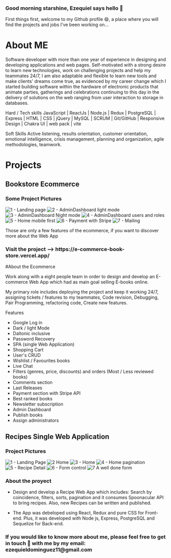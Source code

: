 ### Good morning starshine, Ezequiel says hello 👋

First things first, welcome to my Github profile 😄, a place where you will find the projects and jobs I've been working on...

# About ME

Software developer with more than one year of experience in designing and developing applications and web pages. Self-motivated with a strong desire to learn new technologies, work on challenging projects and help my teammates 24/7, I am also adaptable and flexible to learn new tools and make clients' dreams come true, as evidenced by my career change which I started building software within the hardware of electronic products that animate parties, gatherings and celebrations continuing to this day in the delivery of solutions on the web ranging from user interaction to storage in databases.

Hard / Tech skills
JavaScript | ReactJs | Node.js | Redux | PostgreSQL | Express | HTML | CSS | jQuery | MySQL | SCRUM | Git/GitHub | Responsive Design | Chakra UI | web pack | vite

Soft Skills
Active listening, results orientation, customer orientation, emotional intelligence, crisis management, planning and organization, agile methodologies, teamwork.

# Projects

<h2>Bookstore Ecommerce</h2>

<h3>Some Project Pictures</h3>

![1 - Landing page](https://user-images.githubusercontent.com/76882183/184923329-b2d61c56-ef58-46ba-b0cc-c3c67c2daa9e.jpeg)
![2 - AdminDashboard light mode](https://user-images.githubusercontent.com/76882183/184923334-dba4a20a-7e34-422a-a67f-077095e2c71e.jpeg)
![3 - AdminDashboard Night mode](https://user-images.githubusercontent.com/76882183/184923336-3d725eb6-af81-4dd9-8d38-b113e83b38d3.jpeg)
![4 - AdminDashboard users and roles](https://user-images.githubusercontent.com/76882183/184923338-001264c6-b791-4352-8ae0-b0be0330664a.jpeg)
![5 - Home mobile first](https://user-images.githubusercontent.com/76882183/184923340-4c2d848d-dfd6-44aa-b979-9d379681b305.jpeg)
![6 - Payment with Stripe](https://user-images.githubusercontent.com/76882183/184923341-09c6d2a1-215c-4466-b8b5-c951f9c4df31.jpeg)
![7 - Mailing](https://user-images.githubusercontent.com/76882183/184923343-7278196c-be37-4cc6-a5c4-eeac66feeff2.jpeg)


Those are only a few features of the ecommerce, if you want to discover more about the Web App
<h3>Visit the project --> <a>https://e-commerce-book-store.vercel.app/</a></h3>

#About the Ecommerce

Work along with a eight people team in order to design and develop an E-commerce Web App which had as main goal selling E-books online.

My primary role includes deploying the project and keep it working 24/7, assigning tickets / features to my teammates, Code revision, Debugging, Pair Programming, refactoring code, Create new features.

Features
 * Google Log in
 * Dark / light Mode
 * Daltonic inclusive
 * Password Recovery
 * SPA (single Web Application)
 * Shopping Cart
 * User's CRUD
 * Wishlist / Favourites books
 * Live Chat
 * Filters (genres, price, discounts) and orders (Most / Less reviewed books)
 * Comments section
 * Last Releases
 * Payment section with Stripe API
 * Best ranked books
 * Newsletter subscription
 * Admin Dashboard
 * Publish books
 * Assign administrators

<h2>Recipes Single Web Application</h2>
<h3>Project Pictures</h3>

![1 - Landing Page](https://user-images.githubusercontent.com/76882183/184916000-8a94d896-436e-4812-b3ac-658b870bfa58.jpeg)
![2 Home](https://user-images.githubusercontent.com/76882183/184916008-3a5c99bc-c698-46d6-a8a2-f6440d41ec11.jpeg)
![3 - Home](https://user-images.githubusercontent.com/76882183/184916012-6158432b-0315-47a6-a184-2704c531fbb0.jpeg)
![4 - Home pagination](https://user-images.githubusercontent.com/76882183/184916017-a883335e-abbc-4fcf-b106-7e02fa3b8e20.jpeg)
![5 - Recipe Detail](https://user-images.githubusercontent.com/76882183/184916020-1ded4b13-db52-4873-9fdc-4078602a97ba.jpeg)
![6 - Form control](https://user-images.githubusercontent.com/76882183/184916025-68888666-f12f-4d60-8d8f-3387415b93d7.jpeg)
![7 A well done form](https://user-images.githubusercontent.com/76882183/184916028-c955b060-d5d6-4f2a-a9d5-c2252f7d5dfa.jpeg)

<h3>About the proyect</h3>

* Design and develop a Recipe Web App which includes: Search by coincidence, filters, sorts, pagination and it consumes Spoonacular API to bring recipes. Also, new Recipes can be written and published.

* The App was debeloped using React, Redux and pure CSS for Front-end. Plus, it was developed with Node js, Express, PostgreSQL and Sequelize for Back-end.

<h3>If you would like to know more about me, please feel free to get in touch 💬 with me by my email: ezequieldominguez11@gmail.com</h3>

<!--
**Cocahuana/cocahuana** is a ✨ _special_ ✨ repository because its `README.md` (this file) appears on your GitHub profile.

Here are some ideas to get you started:

- 🔭 I’m currently working on ...
- 🌱 I’m currently learning ...
- 👯 I’m looking to collaborate on ...
- 🤔 I’m looking for help with ...
- 💬 Ask me about ...
- 📫 How to reach me: ...
- 😄 Pronouns: ...
- ⚡ Fun fact: ...
-->

